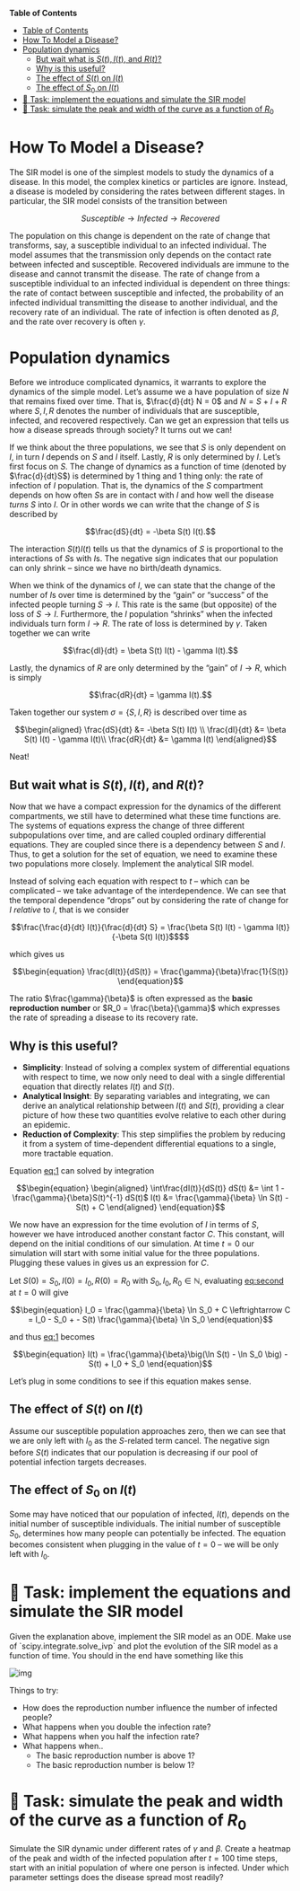 <!-- markdown-toc start - Don't edit this section. Run M-x markdown-toc-refresh-toc -->
**Table of Contents**

- [Table of Contents](#table-of-contents)
- [How To Model a Disease?](#how-to-model-a-disease)
- [Population dynamics](#population-dynamics)
    - [But wait what is $S(t), I(t)$, and $R(t)$?](#but-wait-what-is-st-it-and-rt)
    - [Why is this useful?](#why-is-this-useful)
    - [The effect of $S(t)$ on $I(t)$](#the-effect-of-st-on-it)
    - [The effect of $S_0$ on $I(t)$](#the-effect-of-s_0-on-it)
- [:memo: Task: implement the equations and simulate the SIR model ](#memo-task-implement-the-equations-and-simulate-the-sir-model)
- [:memo: Task: simulate the peak and width of the curve as a function of $R_0$  ](#memo-task-simulate-the-peak-and-width-of-the-curve-as-a-function-of-r_0)

<!-- markdown-toc end -->


<a id="org69df47c"></a>

# How To Model a Disease?

The SIR model is one of the simplest models to study the dynamics of a disease. In this model, the complex kinetics or particles are ignore. Instead, a disease is modeled by considering the rates between different stages. In particular, the SIR model consists of the transition between

```math
Susceptible \to Infected \to Recovered
```

The population on this change is dependent on the rate of change that transforms, say, a susceptible individual to an infected individual. The model assumes that the transmission only depends on the contact rate between infected and susceptible. Recovered individuals are immune to the disease and cannot transmit the disease. The rate of change from a susceptible individual to an infected individual is dependent on three things: the rate of contact between susceptible and infected, the probability of an infected individual transmitting the disease to another individual, and the recovery rate of an individual. The rate of infection is often denoted as $\beta$, and the rate over recovery is often $\gamma$.


<a id="orgee5a59b"></a>

# Population dynamics

Before we introduce complicated dynamics, it warrants to explore the dynamics of the simple model. Let&rsquo;s assume we a have population of size $N$ that remains fixed over time. That is, $\frac{d}{dt} N = 0$ and $N = S + I + R$ where $S,I,R$ denotes the number of individuals that are susceptible, infected, and recovered respectively. Can we get an expression that tells us how a disease spreads through society? It turns out we can!

If we think about the three populations, we see that $S$ is only dependent on $I$, in turn $I$ depends on $S$ and $I$ itself. Lastly, $R$ is only determined by $I$. Let&rsquo;s first focus on $S$. The change of dynamics as a function of time (denoted by $\frac{d}{dt}S$) is determined by 1 thing and 1 thing only: the rate of infection of $I$ population. That is, the dynamics of the $S$ compartment depends on how often $S$s are in contact with $I$ and how well the disease *turns* $S$ into $I$. Or in other words we can write that the change of $S$ is described by

```math
\frac{dS}{dt}  = -\beta S(t) I(t).
```

The interaction $S(t)I(t)$ tells us that the dynamics of $S$ is proportional to the interactions of $S$s with $I$s. The negative sign indicates that our population can only shrink &#x2013; since we have no birth/death dynamics.

When we think of the dynamics of $I$, we can state that the change of the number of $I$s over time is determined by the &ldquo;gain&rdquo; or &ldquo;success&rdquo; of the infected people turning $S \to I$. This rate is the same (but opposite) of the loss of $S \to I$. Furthermore, the $I$ population &ldquo;shrinks&rdquo; when the infected individuals turn form $I \to R$. The rate of loss is determined by $\gamma$. Taken together we can write

```math
\frac{dI}{dt} = \beta S(t) I(t) - \gamma I(t).
```

Lastly, the dynamics of $R$ are only determined by the &ldquo;gain&rdquo; of $I\to R$, which is simply

```math
\frac{dR}{dt}  = \gamma I(t).
```

Taken together our system $\sigma = \{S, I, R\}$ is described over time as

```math
\begin{aligned}
\frac{dS}{dt} &= -\beta S(t) I(t) \\
\frac{dI}{dt} &= \beta S(t) I(t) - \gamma I(t)\\
\frac{dR}{dt} &= \gamma I(t)
\end{aligned}
```

Neat!


<a id="org473955d"></a>

## But wait what is $S(t), I(t)$, and $R(t)$?

Now that we have a compact expression for the dynamics of the different compartments, we still have to determined what these time functions are. The systems of equations express the change of three different subpopulations over time, and are called coupled ordinary differential equations. They are coupled since there is a dependency between $S$ and $I$. Thus, to get a solution for the set of equation, we need to examine these two populations more closely. Implement the analytical SIR model.

Instead of solving each equation with respect to $t$ &#x2013; which can be complicated &#x2013; we take advantage of the interdependence. We can see that the temporal dependence &ldquo;drops&rdquo; out by considering the rate of change for $I$ *relative* to $I$, that is we consider

```math
\frac{\frac{d}{dt} I(t)}{\frac{d}{dt} S} = \frac{\beta S(t) I(t) - \gamma I(t)}{-\beta S(t) I(t)}$$
```

which gives us

<a id="eq:first"></a>
```math
\begin{equation} 
\frac{dI(t)}{dS(t)} = \frac{\gamma}{\beta}\frac{1}{S(t)}
\end{equation}
```

The ratio $\frac{\gamma}{\beta}$ is often expressed as the **basic reproduction number** or $R_0 = \frac{\beta}{\gamma}$ which expresses the rate of spreading a disease to its recovery rate.


<a id="org5777e1c"></a>

## Why is this useful?

-   **Simplicity**: Instead of solving a complex system of differential equations with respect to time, we now only need to deal with a single differential equation that directly relates $I(t)$ and $S(t)$.
-   **Analytical Insight**: By separating variables and integrating, we can derive an analytical relationship between $I(t)$ and $S(t)$, providing a clear picture of how these two quantities evolve relative to each other during an epidemic.
-   **Reduction of Complexity**: This step simplifies the problem by reducing it from a system of time-dependent differential equations to a single, more tractable equation.

Equation [eq:1](#eq:first) can solved by integration


<a id="eq:second"></a>
```math
\begin{equation} 
\begin{aligned}
\int\frac{dI(t)}{dS(t)} dS(t) &= \int 1 - \frac{\gamma}{\beta}S(t)^{-1} dS(t)$
I(t) &= \frac{\gamma}{\beta} \ln S(t) - S(t) + C
\end{aligned}
\end{equation}
```


We now have an expression for the time evolution of $I$ in terms of $S$, however we have introduced another constant factor $C$. This constant, will depend on the initial conditions of our simulation. At time $t = 0$ our simulation will start with some initial value for the three populations. Plugging these values in gives us an expression for $C$.

Let $S(0) = S_0, I(0) = I_0, R(0) = R_0$ with $S_0, I_0, R_0 \in \mathbb{N}$, evaluating <eq:second> at $t=0$ will give

```math
\begin{equation}
I_0 =  \frac{\gamma}{\beta} \ln  S_0 +  C \leftrightarrow  C =  I_0 -  S_0 + - S(t)
\frac{\gamma}{\beta} \ln S_0
\end{equation}
```

and thus [eq:1](#eq:first) becomes

```math
\begin{equation}
I(t) = \frac{\gamma}{\beta}\big(\ln S(t) - \ln S_0 \big) - S(t) + I_0 + S_0
\end{equation}
```

Let&rsquo;s plug in some conditions to see if this equation makes sense.


<a id="orgaf4e937"></a>

## The effect of $S(t)$ on $I(t)$

Assume our susceptible population approaches zero, then we can see that we are only left with $I_0$ as the $S$-related term cancel. The negative sign before $S(t)$ indicates that our population is decreasing if our pool of potential infection targets decreases.


<a id="org144bd12"></a>

## The effect of $S_0$ on $I(t)$

Some may have noticed that our population of infected, $I(t)$, depends on the initial number of susceptible individuals. The initial number of susceptible $S_0$, determines how many people can potentially be infected. The equation becomes consistent when plugging in the value of $t=0$ &#x2013; we will be only left with $I_0$.


<a id="orgebed299"></a>

# :memo: Task: implement the equations and simulate the SIR model 
Given the explanation above, implement the SIR model as an ODE. Make use of \`scipy.integrate.solve\_ivp\` and plot the evolution of the SIR model as a function of time. You should in the end have something like this

![img](./figures/base_model.png)

Things to try:

- How does the reproduction number influence the number of infected people?
- What happens when you double the infection rate?
- What happens when you half the infection rate?
- What happens when..
    - The basic reproduction number is above 1?
    - The basic reproduction number is below 1?

<a id="org98017b6"></a>

# :memo: Task: simulate the peak and width of the curve as a function of $R_0$  

Simulate the SIR dynamic under different rates of $\gamma$ and $\beta$. Create a heatmap of the peak and width of the infected population after $t=100$ time steps, start with an initial population of where one person is infected. Under which parameter settings does the disease spread most readily?



